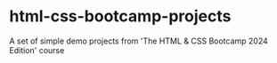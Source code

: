# html-css-bootcamp-projects
A set of simple demo projects from 'The HTML &amp; CSS Bootcamp 2024 Edition' course
